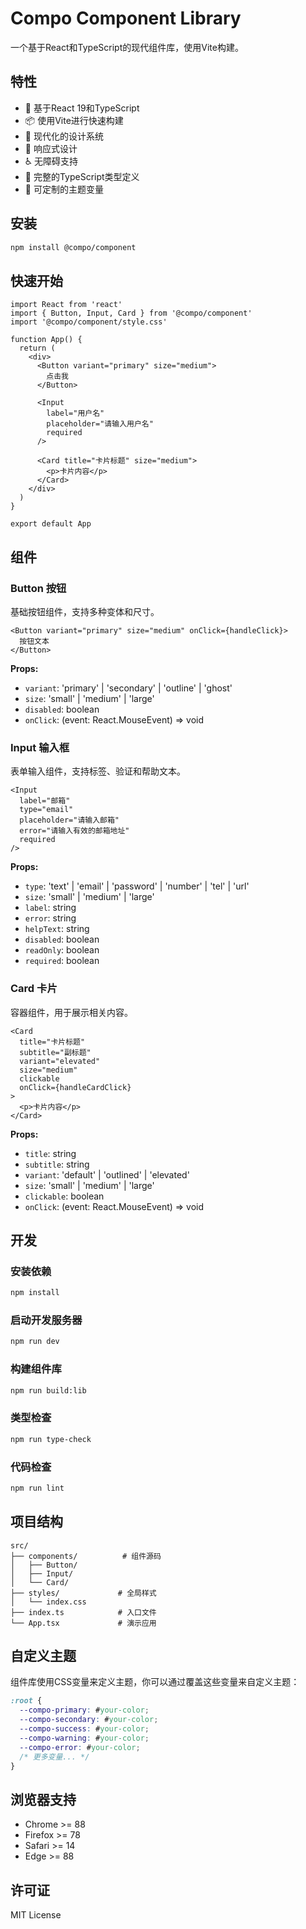 # Compo Component Library

一个基于React和TypeScript的现代组件库，使用Vite构建。

## 特性

- 🚀 基于React 19和TypeScript
- 📦 使用Vite进行快速构建
- 🎨 现代化的设计系统
- 📱 响应式设计
- ♿ 无障碍支持
- 🎯 完整的TypeScript类型定义
- 🔧 可定制的主题变量

## 安装

```bash
npm install @compo/component
```

## 快速开始

```tsx
import React from 'react'
import { Button, Input, Card } from '@compo/component'
import '@compo/component/style.css'

function App() {
  return (
    <div>
      <Button variant="primary" size="medium">
        点击我
      </Button>
      
      <Input 
        label="用户名"
        placeholder="请输入用户名"
        required
      />
      
      <Card title="卡片标题" size="medium">
        <p>卡片内容</p>
      </Card>
    </div>
  )
}

export default App
```

## 组件

### Button 按钮

基础按钮组件，支持多种变体和尺寸。

```tsx
<Button variant="primary" size="medium" onClick={handleClick}>
  按钮文本
</Button>
```

**Props:**
- `variant`: 'primary' | 'secondary' | 'outline' | 'ghost'
- `size`: 'small' | 'medium' | 'large'
- `disabled`: boolean
- `onClick`: (event: React.MouseEvent<HTMLButtonElement>) => void

### Input 输入框

表单输入组件，支持标签、验证和帮助文本。

```tsx
<Input
  label="邮箱"
  type="email"
  placeholder="请输入邮箱"
  error="请输入有效的邮箱地址"
  required
/>
```

**Props:**
- `type`: 'text' | 'email' | 'password' | 'number' | 'tel' | 'url'
- `size`: 'small' | 'medium' | 'large'
- `label`: string
- `error`: string
- `helpText`: string
- `disabled`: boolean
- `readOnly`: boolean
- `required`: boolean

### Card 卡片

容器组件，用于展示相关内容。

```tsx
<Card 
  title="卡片标题" 
  subtitle="副标题"
  variant="elevated"
  size="medium"
  clickable
  onClick={handleCardClick}
>
  <p>卡片内容</p>
</Card>
```

**Props:**
- `title`: string
- `subtitle`: string
- `variant`: 'default' | 'outlined' | 'elevated'
- `size`: 'small' | 'medium' | 'large'
- `clickable`: boolean
- `onClick`: (event: React.MouseEvent<HTMLDivElement>) => void

## 开发

### 安装依赖

```bash
npm install
```

### 启动开发服务器

```bash
npm run dev
```

### 构建组件库

```bash
npm run build:lib
```

### 类型检查

```bash
npm run type-check
```

### 代码检查

```bash
npm run lint
```

## 项目结构

```
src/
├── components/          # 组件源码
│   ├── Button/
│   ├── Input/
│   └── Card/
├── styles/             # 全局样式
│   └── index.css
├── index.ts            # 入口文件
└── App.tsx             # 演示应用
```

## 自定义主题

组件库使用CSS变量来定义主题，你可以通过覆盖这些变量来自定义主题：

```css
:root {
  --compo-primary: #your-color;
  --compo-secondary: #your-color;
  --compo-success: #your-color;
  --compo-warning: #your-color;
  --compo-error: #your-color;
  /* 更多变量... */
}
```

## 浏览器支持

- Chrome >= 88
- Firefox >= 78
- Safari >= 14
- Edge >= 88

## 许可证

MIT License